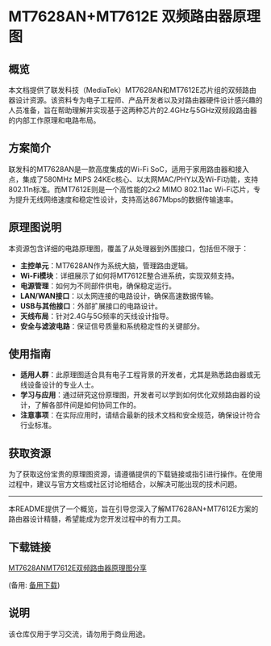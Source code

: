 # MT7628AN+MT7612E 双频路由器原理图

## 概览

本文档提供了联发科技（MediaTek）MT7628AN和MT7612E芯片组的双频路由器设计资源。该资料专为电子工程师、产品开发者以及对路由器硬件设计感兴趣的人员准备，旨在帮助理解并实现基于这两种芯片的2.4GHz与5GHz双频段路由器的内部工作原理和电路布局。

## 方案简介

联发科的MT7628AN是一款高度集成的Wi-Fi SoC，适用于家用路由器和接入点，集成了580MHz MIPS 24KEc核心、以太网MAC/PHY以及Wi-Fi功能，支持802.11n标准。而MT7612E则是一个高性能的2x2 MIMO 802.11ac Wi-Fi芯片，专为提升无线网络速度和稳定性设计，支持高达867Mbps的数据传输速率。

## 原理图说明

本资源包含详细的电路原理图，覆盖了从处理器到外围接口，包括但不限于：

- **主控单元**：MT7628AN作为系统大脑，管理路由逻辑。
- **Wi-Fi模块**：详细展示了如何将MT7612E整合进系统，实现双频支持。
- **电源管理**：如何为不同部件供电，确保稳定运行。
- **LAN/WAN接口**：以太网连接的电路设计，确保高速数据传输。
- **USB与其他接口**：外部扩展接口的电路设计。
- **天线布局**：针对2.4G与5G频率的天线设计指导。
- **安全与滤波电路**：保证信号质量和系统稳定性的关键部分。

## 使用指南

- **适用人群**：此原理图适合具有电子工程背景的开发者，尤其是熟悉路由器或无线设备设计的专业人士。
- **学习与应用**：通过研究这份原理图，开发者可以学到如何优化双频路由器的设计，了解各部件间是如何协同工作的。
- **注意事项**：在实际应用时，请结合最新的技术文档和安全规范，确保设计符合行业标准。

## 获取资源

为了获取这份宝贵的原理图资源，请遵循提供的下载链接或指引进行操作。在使用过程中，建议与官方文档或社区讨论相结合，以解决可能出现的技术问题。

---

本README提供了一个概览，旨在引导您深入了解MT7628AN+MT7612E方案的路由器设计精髓，希望能成为您开发过程中的有力工具。

## 下载链接
[MT7628ANMT7612E双频路由器原理图分享](https://pan.quark.cn/s/2067775ae6f3) 

(备用: [备用下载](https://pan.baidu.com/s/1SkgD_K7tr30H6rtBYJpqWg?pwd=szmt))

## 说明

该仓库仅用于学习交流，请勿用于商业用途。

